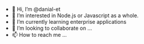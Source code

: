 - 👋 Hi, I’m @danial-et
- 👀 I’m interested in Node.js or Javascript as a whole.
- 🌱 I’m currently learning enterprise applications
- 💞️ I’m looking to collaborate on ...
- 📫 How to reach me ...

<!---
danial-et/danial-et is a ✨ special ✨ repository because its `README.md` (this file) appears on your GitHub profile.
You can click the Preview link to take a look at your changes.
--->
